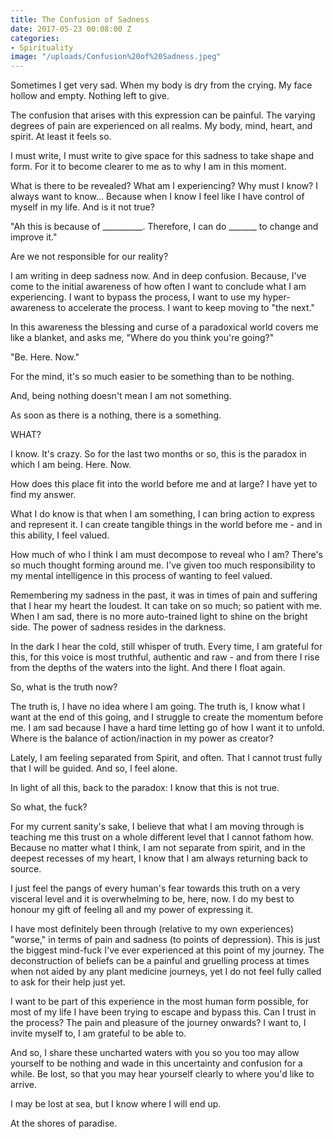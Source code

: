 ```yaml
---
title: The Confusion of Sadness
date: 2017-05-23 00:08:00 Z
categories:
- Spirituality
image: "/uploads/Confusion%20of%20Sadness.jpeg"
---
```


Sometimes I get very sad. When my body is dry from the crying. My face hollow and empty. Nothing left to give. 

The confusion that arises with this expression can be painful. The varying degrees of pain are experienced on all realms. My body, mind, heart, and spirit. At least it feels so. 

I must write, I must write to give space for this sadness to take shape and form. For it to become clearer to me as to why I am in this moment. 

What is there to be revealed? What am I experiencing? Why must I know? I always want to know... Because when I know I feel like I have control of myself in my life. And is it not true? 

"Ah this is because of __________. Therefore, I can do _______ to change and improve it." 

Are we not responsible for our reality? 

I am writing in deep sadness now. And in deep confusion. Because, I've come to the initial awareness of how often I want to conclude what I am experiencing. I want to bypass the process, I want to use my hyper-awareness to accelerate the process. I want to keep moving to "the next." 

In this awareness the blessing and curse of a paradoxical world covers me like a blanket, and asks me, "Where do you think you're going?" 

"Be. Here. Now."

For the mind, it's so much easier to be something than to be nothing. 

And, being nothing doesn't mean I am not something. 

As soon as there is a nothing, there is a something. 

WHAT? 

I know. It's crazy. So for the last two months or so, this is the paradox in which I am being. Here. Now. 

How does this place fit into the world before me and at large? I have yet to find my answer. 

What I do know is that when I am something, I can bring action to express and represent it. I can create tangible things in the world before me - and in this ability, I feel valued. 

How much of who I think I am must decompose to reveal who I am? There's so much thought forming around me. I've given too much responsibility to my mental intelligence in this process of wanting to feel valued.

Remembering my sadness in the past, it was in times of pain and suffering that I hear my heart the loudest. It can take on so much; so patient with me. When I am sad, there is no more auto-trained light to shine on the bright side. The power of sadness resides in the darkness.

In the dark I hear the cold, still whisper of truth. Every time, I am grateful for this, for this voice is most truthful, authentic and raw - and from there I rise from the depths of the waters into the light. And there I float again.

So, what is the truth now? 

The truth is, I have no idea where I am going. The truth is, I know what I want at the end of this going, and I struggle to create the momentum before me. I am sad because I have a hard time letting go of how I want it to unfold. Where is the balance of action/inaction in my power as creator? 

Lately, I am feeling separated from Spirit, and often. That I cannot trust fully that I will be guided. And so, I feel alone.

In light of all this, back to the paradox: I know that this is not true. 

So what, the fuck? 

For my current sanity's sake, I believe that what I am moving through is teaching me this trust on a whole different level that I cannot fathom how. Because no matter what I think, I am not separate from spirit, and in the deepest recesses of my heart, I know that I am always returning back to source. 

I just feel the pangs of every human's fear towards this truth on a very visceral level and it is overwhelming to be, here, now. I do my best to honour my gift of feeling all and my power of expressing it.

I have most definitely been through (relative to my own experiences) "worse," in terms of pain and sadness (to points of depression). This is just the biggest mind-fuck I've ever experienced at this point of my journey. The deconstruction of beliefs can be a painful and gruelling process at times when not aided by any plant medicine journeys, yet I do not feel fully called to ask for their help just yet.

I want to be part of this experience in the most human form possible, for most of my life I have been trying to escape and bypass this. Can I trust in the process? The pain and pleasure of the journey onwards? I want to, I invite myself to, I am grateful to be able to.

And so, I share these uncharted waters with you so you too may allow yourself to be nothing and wade in this uncertainty and confusion for a while. Be lost, so that you may hear yourself clearly to where you'd like to arrive.  

I may be lost at sea, but I know where I will end up. 

At the shores of paradise. 